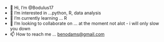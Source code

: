 - 👋 Hi, I’m @Bodulus17
- 👀 I’m interested in ...python, R, data analysis
- 🌱 I’m currently learning ... R 
- 💞️ I’m looking to collaborate on ... at the moment not alot - i will only slow you down
- 📫 How to reach me ... benodams@gmail.com

<!---
Bodulus17/Bodulus17 is a ✨ special ✨ repository because its `README.md` (this file) appears on your GitHub profile.
You can click the Preview link to take a look at your changes.
--->
